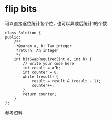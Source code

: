 # flip bits

可以直接逐位统计各个位，也可以异或后统计1的个数

	class Solution {
	public:
	    /**
	     *@param a, b: Two integer
	     *return: An integer
	     */
	    int bitSwapRequired(int a, int b) {
	        // write your code here
	        int result = a^b;
	        int counter = 0;
	        while (result) {
	            result = result & (result - 1);
	            counter++;
	        }
	        return counter;
	    }
	};




参考资料

